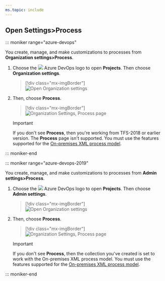 ```yaml
---
ms.topic: include
---
```


<a id="open-process-wit"> </a>

## Open Settings>Process

::: moniker range="azure-devops"

You create, manage, and make customizations to processes from **Organization settings>Process**.

1. Choose the ![ ](/azure/devops/media/icons/project-icon.png) Azure DevOps logo to open **Projects**. Then choose **Organization settings**.

   > [!div class="mx-imgBorder"]  
   > ![Open Organization settings](/azure/devops/media/settings/open-admin-settings-vert.png)

1. Then, choose **Process**.

   > [!div class="mx-imgBorder"]  
   > ![Organization Settings, Process page](/azure/devops/organizations/settings/work/media/process/open-process-page-s150.png)

   > [!IMPORTANT]  
   > If you don't see **Process**, then you're working from TFS-2018 or earlier version. The **Process** page isn't supported. You must use the features supported for the [On-premises XML process model](/azure/devops/reference/customize-work).

::: moniker-end

::: moniker range="azure-devops-2019"

You create, manage, and make customizations to processes from **Admin settings>Process**.

1. Choose the ![ ](/azure/devops/media/icons/project-icon.png) Azure DevOps logo to open **Projects**. Then choose **Admin settings**.

   > [!div class="mx-imgBorder"]  
   > ![Open Organization settings](/azure/devops/media/settings/open-admin-settings-2019.png)

1. Then, choose **Process**.

   > [!div class="mx-imgBorder"]  
   > ![Organization Settings, Process page](/azure/devops/organizations/settings/work/media/process/open-process-page-2019.png)

   > [!IMPORTANT]  
   > If you don't see **Process**, then the collection you've created is set to work with the On-premises XML process model. You must use the features supported for the [On-premises XML process model](/azure/devops/reference/customize-work).

::: moniker-end
